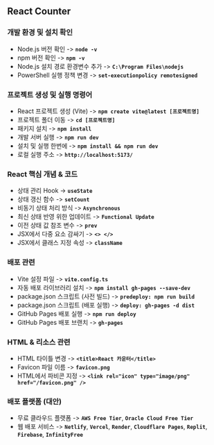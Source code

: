 ## React Counter

### 개발 환경 및 설치 확인

* Node.js 버전 확인 -> **`node -v`**
* npm 버전 확인 -> **`npm -v`**
* Node.js 설치 경로 환경변수 추가 -> **`C:\Program Files\nodejs`**
* PowerShell 실행 정책 변경 -> **`set-executionpolicy remotesigned`**

### 프로젝트 생성 및 실행 명령어

* React 프로젝트 생성 (Vite) -> **`npm create vite@latest [프로젝트명]`**
* 프로젝트 폴더 이동 -> **`cd [프로젝트명]`**
* 패키지 설치 -> **`npm install`**
* 개발 서버 실행 -> **`npm run dev`**
* 설치 및 실행 한번에 -> **`npm install && npm run dev`**
* 로컬 실행 주소 -> **`http://localhost:5173/`**

### React 핵심 개념 & 코드

* 상태 관리 Hook -> **`useState`**
* 상태 갱신 함수 -> **`setCount`**
* 비동기 상태 처리 방식 -> **`Asynchronous`**
* 최신 상태 반영 위한 업데이트 -> **`Functional Update`**
* 이전 상태 값 참조 변수 -> **`prev`**
* JSX에서 다중 요소 감싸기 -> **`<> </>`**
* JSX에서 클래스 지정 속성 -> **`className`**

### 배포 관련

* Vite 설정 파일 -> **`vite.config.ts`**
* 자동 배포 라이브러리 설치 -> **`npm install gh-pages --save-dev`**
* package.json 스크립트 (사전 빌드) -> **`predeploy: npm run build`**
* package.json 스크립트 (배포 실행) -> **`deploy: gh-pages -d dist`**
* GitHub Pages 배포 실행 -> **`npm run deploy`**
* GitHub Pages 배포 브랜치 -> **`gh-pages`**

### HTML & 리소스 관련

* HTML 타이틀 변경 -> **`<title>React 카운터</title>`**
* Favicon 파일 이름 -> **`favicon.png`**
* HTML에서 파비콘 지정 -> **`<link rel="icon" type="image/png" href="/favicon.png" />`**

### 배포 플랫폼 (대안)

* 무료 클라우드 플랫폼 -> **`AWS Free Tier`**, **`Oracle Cloud Free Tier`**
* 웹 배포 서비스 -> **`Netlify`**, **`Vercel`**, **`Render`**, **`Cloudflare Pages`**, **`Replit`**, **`Firebase`**, **`InfinityFree`**
